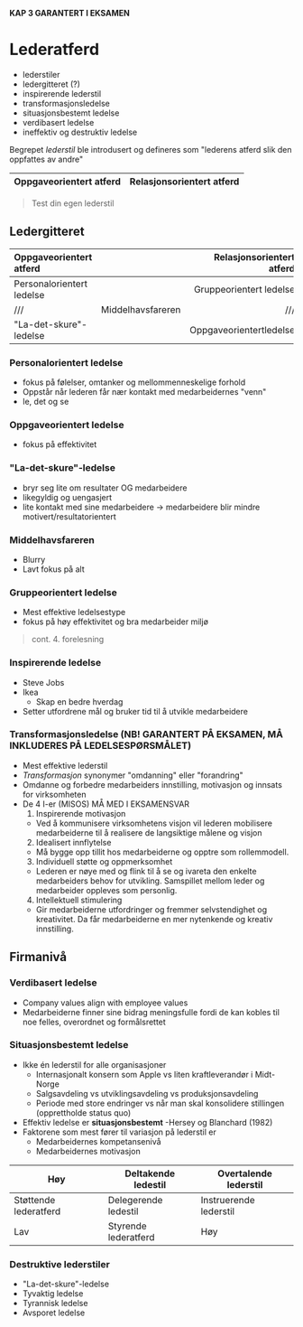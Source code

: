 **KAP 3 GARANTERT I EKSAMEN**

# Lederatferd
- lederstiler
- ledergitteret (?)
- inspirerende lederstil
- transformasjonsledelse
- situasjonsbestemt ledelse
- verdibasert ledelse
- ineffektiv og destruktiv ledelse

Begrepet _lederstil_ ble introdusert og defineres som "lederens atferd slik den oppfattes av andre"


Oppgaveorientert atferd | Relasjonsorientert atferd
--- | ---


> Test din egen lederstil

## Ledergitteret
Oppgaveorientert atferd |  | Relasjonsorientert atferd
:--- | :---: | ---:
Personalorientert ledelse | | Gruppeorientert ledelse
/// | Middelhavsfareren | ///
"La-det-skure"-ledelse | | Oppgaveorientertledelse

### Personalorientert ledelse
- fokus på følelser, omtanker og mellommenneskelige forhold
- Oppstår når lederen får nær kontakt med medarbeidernes "venn"
- le, det og se
### Oppgaveorientert ledelse
- fokus på effektivitet
### "La-det-skure"-ledelse
- bryr seg lite om resultater OG medarbeidere
- likegyldig og uengasjert
- lite kontakt med sine medarbeidere -> medarbeidere blir mindre motivert/resultatorientert
### Middelhavsfareren
- Blurry
- Lavt fokus på alt
### Gruppeorientert ledelse
- Mest effektive ledelsestype
- fokus på høy effektivitet og bra medarbeider miljø

> cont. 4. forelesning

### Inspirerende ledelse
- Steve Jobs
- Ikea
  - Skap en bedre hverdag
- Setter utfordrene mål og bruker tid til å utvikle medarbeidere
### Transformasjonsledelse (NB! GARANTERT PÅ EKSAMEN, MÅ INKLUDERES PÅ LEDELSESPØRSMÅLET)
- Mest effektive lederstil
- _Transformasjon_ synonymer "omdanning" eller "forandring"
- Omdanne og forbedre medarbeiders innstilling, motivasjon og innsats for virksomheten
- De 4 I-er (MISOS) MÅ MED I EKSAMENSVAR
  1. Inspirerende motivasjon
    - Ved å kommunisere virksomhetens visjon vil lederen mobilisere medarbeiderne til å realisere de langsiktige målene og visjon
  2. Idealisert innflytelse
    - Må bygge opp tillit hos medarbeiderne og opptre som rollemmodell.
  3. Individuell støtte og oppmerksomhet
    - Lederen er nøye med og flink til å se og ivareta den enkelte medarbeiders behov for utvikling. Samspillet mellom leder og medarbeider oppleves som personlig.
  4. Intellektuell stimulering
    - Gir medarbeiderne utfordringer og fremmer selvstendighet og kreativitet. Da får medarbeiderne en mer nytenkende og kreativ innstilling.
## Firmanivå
### Verdibasert ledelse 
- Company values align with employee values
- Medarbeiderne finner sine bidrag meningsfulle fordi de kan kobles til noe felles, overordnet og formålsrettet
### Situasjonsbestemt ledelse
- Ikke én lederstil for alle organisasjoner
  - Internasjonalt konsern som Apple vs liten kraftleverandør i Midt-Norge
  - Salgsavdeling vs utviklingsavdeling vs produksjonsavdeling
  - Periode med store endringer vs når man skal konsolidere stillingen (opprettholde status quo)
- Effektiv ledelse er **situasjonsbestemt** -Hersey og Blanchard (1982)
- Faktorene som mest fører til variasjon på lederstil er 
  - Medarbeidernes kompetansenivå
  - Medarbeidernes motivasjon

Høy | Deltakende ledestil | Overtalende lederstil
--- | --- | ---
Støttende lederatferd | Delegerende ledestil | Instruerende lederstil
Lav | Styrende lederatferd | Høy
### Destruktive lederstiler
- "La-det-skure"-ledelse
- Tyvaktig ledelse
- Tyrannisk ledelse
- Avsporet ledelse